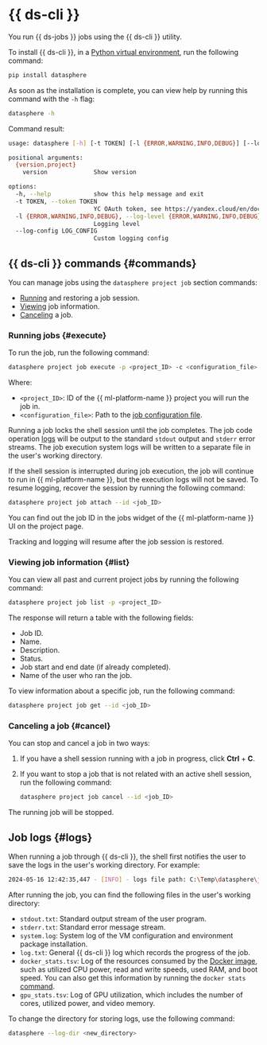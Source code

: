 # {{ ds-cli }}

You run {{ ds-jobs }} jobs using the {{ ds-cli }} utility.

To install {{ ds-cli }}, in a [Python virtual environment](https://docs.python.org/3.10/library/venv.html), run the following command:

```python
pip install datasphere
```

As soon as the installation is complete, you can view help by running this command with the `-h` flag:

```bash
datasphere -h
```

Command result:

```bash
usage: datasphere [-h] [-t TOKEN] [-l {ERROR,WARNING,INFO,DEBUG}] [--log-config LOG_CONFIG] {version,project} ...

positional arguments:
  {version,project}
    version             Show version

options:
  -h, --help            show this help message and exit
  -t TOKEN, --token TOKEN
                        YC OAuth token, see https://yandex.cloud/en/docs/iam/concepts/authorization/oauth-token
  -l {ERROR,WARNING,INFO,DEBUG}, --log-level {ERROR,WARNING,INFO,DEBUG}
                        Logging level
  --log-config LOG_CONFIG
                        Custom logging config
```

## {{ ds-cli }} commands {#commands}

You can manage jobs using the `datasphere project job` section commands:
* [Running](#execute) and restoring a job session.
* [Viewing](#list) job information.
* [Canceling](#cancel) a job.

### Running jobs {#execute}

To run the job, run the following command:

```bash
datasphere project job execute -p <project_ID> -c <configuration_file>
```

Where:

* `<project_ID>`: ID of the {{ ml-platform-name }} project you will run the job in.
* `<configuration_file>`: Path to the [job configuration file](index.md#config).

Running a job locks the shell session until the job completes. The job code operation [logs](#logs) will be output to the standard `stdout` output and `stderr` error streams. The job execution system logs will be written to a separate file in the user's working directory.

If the shell session is interrupted during job execution, the job will continue to run in {{ ml-platform-name }}, but the execution logs will not be saved. To resume logging, recover the session by running the following command:

```bash
datasphere project job attach --id <job_ID>
```

You can find out the job ID in the jobs widget of the {{ ml-platform-name }} UI on the project page.

Tracking and logging will resume after the job session is restored.

### Viewing job information {#list}

You can view all past and current project jobs by running the following command:

```bash
datasphere project job list -p <project_ID>
```

The response will return a table with the following fields:

* Job ID.
* Name.
* Description.
* Status.
* Job start and end date (if already completed).
* Name of the user who ran the job.

To view information about a specific job, run the following command:

```bash
datasphere project job get --id <job_ID>
```

### Canceling a job {#cancel}

You can stop and cancel a job in two ways:

1. If you have a shell session running with a job in progress, click **Ctrl** + **C**.
1. If you want to stop a job that is not related with an active shell session, run the following command:

   ```bash
   datasphere project job cancel --id <job_ID>
   ```

The running job will be stopped.

## Job logs {#logs}

When running a job through {{ ds-cli }}, the shell first notifies the user to save the logs in the user's working directory. For example:

```bash
2024-05-16 12:42:35,447 - [INFO] - logs file path: C:\Temp\datasphere\job_2024-05-16T12-42-35.427056
```

After running the job, you can find the following files in the user's working directory:

* `stdout.txt`: Standard output stream of the user program.
* `stderr.txt`: Standard error message stream.
* `system.log`: System log of the VM configuration and environment package installation.
* `log.txt`: General {{ ds-cli }} log which records the progress of the job.
* `docker_stats.tsv`: Log of the resources consumed by the [Docker image](../docker.md), such as utilized CPU power, read and write speeds, used RAM, and boot speed. You can also get this information by running the `docker stats` [command](https://docs.docker.com/reference/cli/docker/container/stats/).
* `gpu_stats.tsv`: Log of GPU utilization, which includes the number of cores, utilized power, and video memory.

To change the directory for storing logs, use the following command:

```bash
datasphere --log-dir <new_directory>
```
